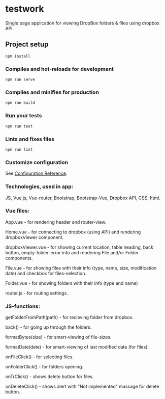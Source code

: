 # testwork
Single page application for viewing DropBox folders & files using dropbox API.

## Project setup
```
npm install
```

### Compiles and hot-reloads for development
```
npm run serve
```

### Compiles and minifies for production
```
npm run build
```

### Run your tests
```
npm run test
```

### Lints and fixes files
```
npm run lint
```

### Customize configuration
See [Configuration Reference](https://cli.vuejs.org/config/).


### Technologies, used in app:
JS, Vue.js, Vue-router, Bootstrap, Bootstrap-Vue, Dropbox API, CSS, html.

### Vue files:

App.vue - for rendering header and router-view.

Home.vue - for connecting to dropbox (using API) and rendering dropboxViewer component.

dropboxViewer.vue - for showing current location, table heading, back button, empty-folder-error info and rendering File and/or Folder components.

File.vue - for showing files with their info (type, name, size, modification date) and checkbox for files-selection.

Folder.vue - for showing folders with their info (type and name)

router.js - for routing settings.


### JS-functions:
getFolderFromPath(path) - for recieving folder from dropbox.

back() - for going up through the folders.

formatBytes(size) - for smart-viewing of file-sizes.

formatDate(date) - for smart-viewing of last modified date (for files).

onFileClick() - for selecting files.

onFolderClick() - for folders opening.

onTrClick() - shows delete button for files.

onDeleteClick() -  shows alert with "Not implemented" massage for delete button.
